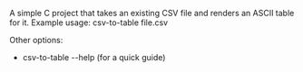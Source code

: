 A simple C project that takes an existing CSV file and renders an ASCII table for it.
Example usage:
csv-to-table file.csv

Other options:

* csv-to-table --help (for a quick guide) 